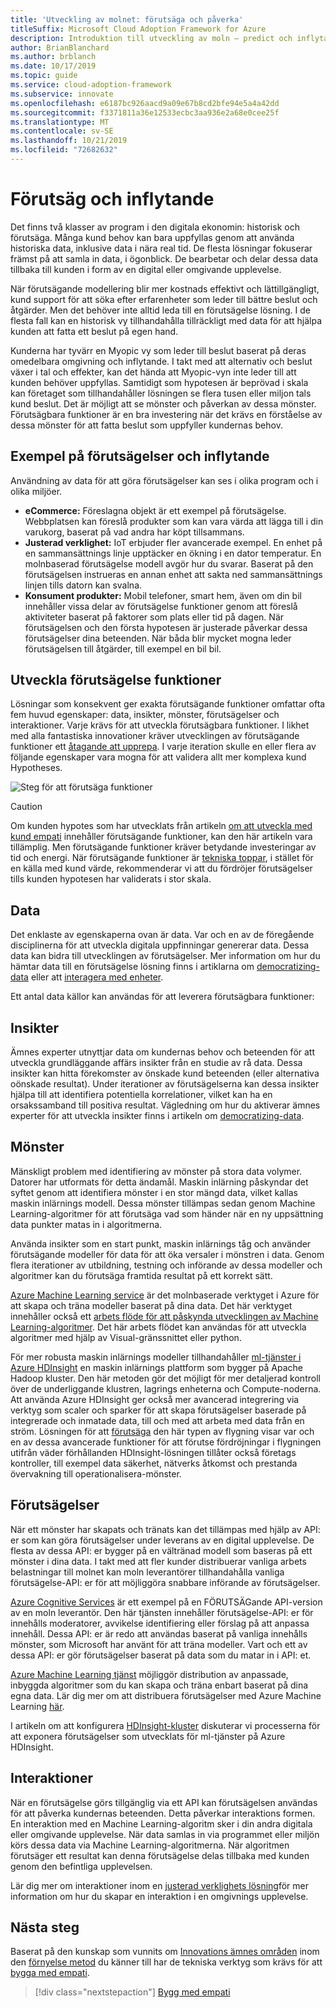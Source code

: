 ```yaml
---
title: 'Utveckling av molnet: förutsäga och påverka'
titleSuffix: Microsoft Cloud Adoption Framework for Azure
description: Introduktion till utveckling av moln – predict och inflytande
author: BrianBlanchard
ms.author: brblanch
ms.date: 10/17/2019
ms.topic: guide
ms.service: cloud-adoption-framework
ms.subservice: innovate
ms.openlocfilehash: e6187bc926aacd9a09e67b8cd2bfe94e5a4a42dd
ms.sourcegitcommit: f3371811a36e12533ecbc3aa936e2a68e0cee25f
ms.translationtype: MT
ms.contentlocale: sv-SE
ms.lasthandoff: 10/21/2019
ms.locfileid: "72682632"
---
```

# <a name="predict-and-influence"></a>Förutsäg och inflytande

Det finns två klasser av program i den digitala ekonomin: historisk och förutsäga. Många kund behov kan bara uppfyllas genom att använda historiska data, inklusive data i nära real tid. De flesta lösningar fokuserar främst på att samla in data, i ögonblick. De bearbetar och delar dessa data tillbaka till kunden i form av en digital eller omgivande upplevelse.

När förutsägande modellering blir mer kostnads effektivt och lättillgängligt, kund support för att söka efter erfarenheter som leder till bättre beslut och åtgärder. Men det behöver inte alltid leda till en förutsägelse lösning. I de flesta fall kan en historisk vy tillhandahålla tillräckligt med data för att hjälpa kunden att fatta ett beslut på egen hand.

Kunderna har tyvärr en Myopic vy som leder till beslut baserat på deras omedelbara omgivning och inflytande. I takt med att alternativ och beslut växer i tal och effekter, kan det hända att Myopic-vyn inte leder till att kunden behöver uppfyllas. Samtidigt som hypotesen är beprövad i skala kan företaget som tillhandahåller lösningen se flera tusen eller miljon tals kund beslut. Det är möjligt att se mönster och påverkan av dessa mönster. Förutsägbara funktioner är en bra investering när det krävs en förståelse av dessa mönster för att fatta beslut som uppfyller kundernas behov.

## <a name="examples-of-predictions-and-influence"></a>Exempel på förutsägelser och inflytande

Användning av data för att göra förutsägelser kan ses i olika program och i olika miljöer.

- **eCommerce:** Föreslagna objekt är ett exempel på förutsägelse. Webbplatsen kan föreslå produkter som kan vara värda att lägga till i din varukorg, baserat på vad andra har köpt tillsammans.
- **Justerad verklighet:** IoT erbjuder fler avancerade exempel. En enhet på en sammansättnings linje upptäcker en ökning i en dator temperatur. En molnbaserad förutsägelse modell avgör hur du svarar. Baserat på den förutsägelsen instrueras en annan enhet att sakta ned sammansättnings linjen tills datorn kan svalna.
- **Konsument produkter:** Mobil telefoner, smart hem, även om din bil innehåller vissa delar av förutsägelse funktioner genom att föreslå aktiviteter baserat på faktorer som plats eller tid på dagen. När förutsägelsen och den första hypotesen är justerade påverkar dessa förutsägelser dina beteenden. När båda blir mycket mogna leder förutsägelsen till åtgärder, till exempel en bil bil.

## <a name="developing-predictive-capabilities"></a>Utveckla förutsägelse funktioner

Lösningar som konsekvent ger exakta förutsägande funktioner omfattar ofta fem huvud egenskaper: data, insikter, mönster, förutsägelser och interaktioner. Varje krävs för att utveckla förutsägbara funktioner. I likhet med alla fantastiska innovationer kräver utvecklingen av förutsägande funktioner ett [åtagande att upprepa](./index.md#commitment-to-iteration). I varje iteration skulle en eller flera av följande egenskaper vara mogna för att validera allt mer komplexa kund Hypotheses.

![Steg för att förutsäga funktioner](../../_images/innovate/predict-and-influence.png)

> [!CAUTION]
> Om kunden hypotes som har utvecklats från artikeln [om att utveckla med kund empati](./build.md) innehåller förutsägande funktioner, kan den här artikeln vara tillämplig. Men förutsägande funktioner kräver betydande investeringar av tid och energi. När förutsägande funktioner är [tekniska toppar](./build.md#reduce-complexity-and-delay-technical-spikes), i stället för en källa med kund värde, rekommenderar vi att du fördröjer förutsägelser tills kunden hypotesen har validerats i stor skala.

## <a name="data"></a>Data

Det enklaste av egenskaperna ovan är data. Var och en av de föregående disciplinerna för att utveckla digitala uppfinningar genererar data. Dessa data kan bidra till utvecklingen av förutsägelser. Mer information om hur du hämtar data till en förutsägelse lösning finns i artiklarna om [democratizing-data](./data.md) eller att [interagera med enheter](./devices.md).

Ett antal data källor kan användas för att leverera förutsägbara funktioner:

## <a name="insights"></a>Insikter

Ämnes experter utnyttjar data om kundernas behov och beteenden för att utveckla grundläggande affärs insikter från en studie av rå data. Dessa insikter kan hitta förekomster av önskade kund beteenden (eller alternativa oönskade resultat). Under iterationer av förutsägelserna kan dessa insikter hjälpa till att identifiera potentiella korrelationer, vilket kan ha en orsakssamband till positiva resultat. Vägledning om hur du aktiverar ämnes experter för att utveckla insikter finns i artikeln om [democratizing-data](./data.md).

## <a name="patterns"></a>Mönster

Mänskligt problem med identifiering av mönster på stora data volymer. Datorer har utformats för detta ändamål. Maskin inlärning påskyndar det syftet genom att identifiera mönster i en stor mängd data, vilket kallas maskin inlärnings modell. Dessa mönster tillämpas sedan genom Machine Learning-algoritmer för att förutsäga vad som händer när en ny uppsättning data punkter matas in i algoritmerna.

Använda insikter som en start punkt, maskin inlärnings tåg och använder förutsägande modeller för data för att öka versaler i mönstren i data. Genom flera iterationer av utbildning, testning och införande av dessa modeller och algoritmer kan du förutsäga framtida resultat på ett korrekt sätt.

[Azure Machine Learning service](https://docs.microsoft.com/azure/machine-learning/service/overview-what-is-azure-ml) är det molnbaserade verktyget i Azure för att skapa och träna modeller baserat på dina data. Det här verktyget innehåller också ett [arbets flöde för att påskynda utvecklingen av Machine Learning-algoritmer](https://docs.microsoft.com/azure/machine-learning/service/concept-azure-machine-learning-architecture). Det här arbets flödet kan användas för att utveckla algoritmer med hjälp av Visual-gränssnittet eller python.

För mer robusta maskin inlärnings modeller tillhandahåller [ml-tjänster i Azure HDInsight](https://docs.microsoft.com/azure/hdinsight/r-server/r-server-overview) en maskin inlärnings plattform som bygger på Apache Hadoop kluster. Den här metoden gör det möjligt för mer detaljerad kontroll över de underliggande klustren, lagrings enheterna och Compute-noderna. Att använda Azure HDInsight ger också mer avancerad integrering via verktyg som scaler och sparker för att skapa förutsägelser baserade på integrerade och inmatade data, till och med att arbeta med data från en ström. Lösningen för att [förutsäga](https://docs.microsoft.com/azure/hdinsight/hdinsight-hadoop-r-scaler-sparkr) den här typen av flygning visar var och en av dessa avancerade funktioner för att förutse fördröjningar i flygningen utifrån väder förhållanden HDInsight-lösningen tillåter också företags kontroller, till exempel data säkerhet, nätverks åtkomst och prestanda övervakning till operationalisera-mönster.

## <a name="predictions"></a>Förutsägelser

När ett mönster har skapats och tränats kan det tillämpas med hjälp av API: er som kan göra förutsägelser under leverans av en digital upplevelse. De flesta av dessa API: er bygger på en vältränad modell som baseras på ett mönster i dina data. I takt med att fler kunder distribuerar vanliga arbets belastningar till molnet kan moln leverantörer tillhandahålla vanliga förutsägelse-API: er för att möjliggöra snabbare införande av förutsägelser.

[Azure Cognitive Services](https://docs.microsoft.com/azure/cognitive-services) är ett exempel på en FÖRUTSÄGande API-version av en moln leverantör. Den här tjänsten innehåller förutsägelse-API: er för innehålls moderatorer, avvikelse identifiering eller förslag på att anpassa innehåll. Dessa API: er är redo att användas baserat på vanliga innehålls mönster, som Microsoft har använt för att träna modeller. Vart och ett av dessa API: er gör förutsägelser baserat på data som du matar in i API: et.

[Azure Machine Learning tjänst](https://docs.microsoft.com/azure/machine-learning) möjliggör distribution av anpassade, inbyggda algoritmer som du kan skapa och träna enbart baserat på dina egna data. Lär dig mer om att distribuera förutsägelser med Azure Machine Learning [här](https://docs.microsoft.com/azure/machine-learning/service/how-to-deploy-and-where).

I artikeln om att konfigurera [HDInsight-kluster](https://docs.microsoft.com/azure/hdinsight/hdinsight-hadoop-provision-linux-clusters) diskuterar vi processerna för att exponera förutsägelser som utvecklats för ml-tjänster på Azure HDInsight.

## <a name="interactions"></a>Interaktioner

När en förutsägelse görs tillgänglig via ett API kan förutsägelsen användas för att påverka kundernas beteenden. Detta påverkar interaktions formen. En interaktion med en Machine Learning-algoritm sker i din andra digitala eller omgivande upplevelse. När data samlas in via programmet eller miljön körs dessa data via Machine Learning-algoritmerna. När algoritmen förutsäger ett resultat kan denna förutsägelse delas tillbaka med kunden genom den befintliga upplevelsen.

Lär dig mer om interaktioner inom en [justerad verklighets lösning](./devices.md#adjusted-reality)för mer information om hur du skapar en interaktion i en omgivnings upplevelse.

## <a name="next-steps"></a>Nästa steg

Baserat på den kunskap som vunnits om [Innovations ämnes områden](./invention.md) inom den [förnyelse metod](./index.md) du känner till har de tekniska verktyg som krävs för att [bygga med empati](./build.md).

> [!div class="nextstepaction"]
> [Bygg med empati](./build.md)
